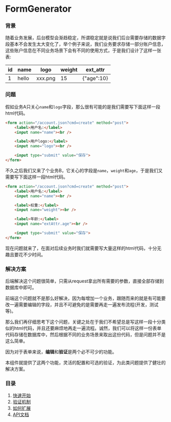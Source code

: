 FormGenerator
=============

### 背景

随着业务发展，后台模型会渐趋稳定，所谓稳定就是说我们后台需要存储的数据字段基本不会发生太大变化了，举个例子来说，我们业务要求存储一部分账户信息，这些账户信息在不同业务场景下会有不同的使用方式，于是我们设计了这样一张表:

|id         |name       |logo       |weight     |ext_attr       |
|-----------|-----------|-----------|-----------|---------------|
|1          |hello      |xxx.png    |15         |{"age":10}     |

### 问题

假如业务A只关心`name`和`logo`字段，那么很有可能的是我们需要写下面这样一段html代码。

```html
<form action="/account.json?cmd=create" method="post">
    <label>用户名:</label>
    <input name="name"><br />

    <label>用户logo:</label>
    <input name="logo"><br />

    <input type="submit" value="保存">
</form>
```

不久之后我们又来了个业务B，它关心的字段是`name`，`weight`和`age`，于是我们又需要写下面这样一段html代码。

```html
<form action="/account.json?cmd=create" method="post">
    <label>用户名:</label>
    <input name="name"><br />

    <label>权重:</label>
    <input name="weight"><br />

    <label>年龄:</label>
    <input name="extAttr.age"><br />

    <input type="submit" value="保存">
</form>
```

现在问题就来了，在面对后续业务时我们就需要写大量这样的html代码，十分无趣且要花不少时间。

### 解决方案

后端解决这个问题很简单，只需从request拿出所有需要的参数，直接全部存储到数据库中即可。

前端这个问题就不是那么好解决，因为每增加一个业务，跟随而来的就是有可能要改一遍需要编辑的字段，并且不可避免的是需要再走一遍发布流程(开发，测试等)。

那么我们再仔细思考下这个问题，关键之处在于我们不希望总是写这样一段十分类似的html代码，并且还要麻烦地再走一遍流程。诚然，我们可以将这样一份表单代码存储在数据库中，然后根据不同的业务场景来取出这份代码，但是问题并不是这么简单。

因为对于表单来说，**编辑**和**验证**是两个必不可少的功能。

本组件就提供了这两个功能，灵活的配置和可选的验证，为此类问题提供了健壮的解决方案。

### 目录

1.  [快速开始](https://github.com/zhouhaibing089/PageGen/blob/devel/doc/formgen/Quickstart.md)
2.  [验证机制](https://github.com/zhouhaibing089/PageGen/blob/devel/doc/formgen/Validate.md)
3.  [如何扩展](https://github.com/zhouhaibing089/PageGen/blob/devel/doc/formgen/Extension.md)
4.  [API文档](https://github.com/zhouhaibing089/PageGen/blob/devel/doc/formgen/API.md)
